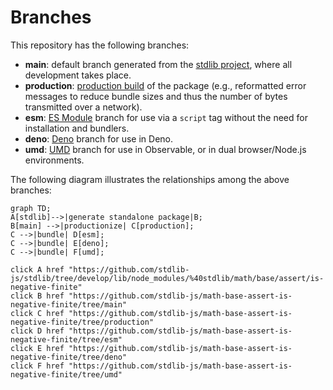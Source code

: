 <!--

@license Apache-2.0

Copyright (c) 2022 The Stdlib Authors.

Licensed under the Apache License, Version 2.0 (the "License");
you may not use this file except in compliance with the License.
You may obtain a copy of the License at

    http://www.apache.org/licenses/LICENSE-2.0

Unless required by applicable law or agreed to in writing, software
distributed under the License is distributed on an "AS IS" BASIS,
WITHOUT WARRANTIES OR CONDITIONS OF ANY KIND, either express or implied.
See the License for the specific language governing permissions and
limitations under the License.

-->

# Branches

This repository has the following branches:

-   **main**: default branch generated from the [stdlib project][stdlib-url], where all development takes place.
-   **production**: [production build][production-url] of the package (e.g., reformatted error messages to reduce bundle sizes and thus the number of bytes transmitted over a network).
-   **esm**: [ES Module][esm-url] branch for use via a `script` tag without the need for installation and bundlers.
-   **deno**: [Deno][deno-url] branch for use in Deno.
-   **umd**: [UMD][umd-url] branch for use in Observable, or in dual browser/Node.js environments.

The following diagram illustrates the relationships among the above branches:

```mermaid
graph TD;
A[stdlib]-->|generate standalone package|B;
B[main] -->|productionize| C[production];
C -->|bundle| D[esm];
C -->|bundle| E[deno];
C -->|bundle| F[umd];

click A href "https://github.com/stdlib-js/stdlib/tree/develop/lib/node_modules/%40stdlib/math/base/assert/is-negative-finite"
click B href "https://github.com/stdlib-js/math-base-assert-is-negative-finite/tree/main"
click C href "https://github.com/stdlib-js/math-base-assert-is-negative-finite/tree/production"
click D href "https://github.com/stdlib-js/math-base-assert-is-negative-finite/tree/esm"
click E href "https://github.com/stdlib-js/math-base-assert-is-negative-finite/tree/deno"
click F href "https://github.com/stdlib-js/math-base-assert-is-negative-finite/tree/umd"
```

[stdlib-url]: https://github.com/stdlib-js/stdlib/tree/develop/lib/node_modules/%40stdlib/math/base/assert/is-negative-finite
[production-url]: https://github.com/stdlib-js/math-base-assert-is-negative-finite/tree/production
[deno-url]: https://github.com/stdlib-js/math-base-assert-is-negative-finite/tree/deno
[umd-url]: https://github.com/stdlib-js/math-base-assert-is-negative-finite/tree/umd
[esm-url]: https://github.com/stdlib-js/math-base-assert-is-negative-finite/tree/esm